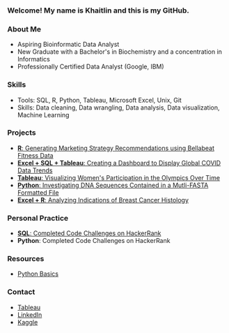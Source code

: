 ### Welcome! My name is Khaitlin and this is my GitHub.

### About Me
- Aspiring Bioinformatic Data Analyst
- New Graduate with a Bachelor's in Biochemistry and a concentration in Informatics
- Professionally Certified Data Analyst (Google, IBM)

### Skills
- Tools: SQL, R, Python, Tableau, Microsoft Excel, Unix, Git
- Skills: Data cleaning, Data wrangling, Data analysis, Data visualization, Machine Learning

### Projects
- [**R**: Generating Marketing Strategy Recommendations using Bellabeat Fitness Data](https://www.kaggle.com/code/khaitlinbernaldez/bellabeat-fitness-case-study?scriptVersionId=92026763)
- [**Excel + SQL + Tableau**: Creating a Dashboard to Display Global COVID Data Trends](https://github.com/khaitmb/Global-Covid-Data)
- [**Tableau**: Visualizing Women's Participation in the Olympics Over Time](https://public.tableau.com/app/profile/khaitlin.bernaldez/viz/WomenintheOlympics_16467230855410/Dashboard12)
- [**Python**: Investigating DNA Sequences Contained in a Mutli-FASTA Formatted File](https://github.com/khaitmb/Python-for-Genomic-Data-Science/blob/main/README.md)
- [**Excel + R**: Analyzing Indications of Breast Cancer Histology](https://www.kaggle.com/code/khaitlinbernaldez/eda-breast-cancer-histology?scriptVersionId=98209681)

### Personal Practice
- [**SQL**: Completed Code Challenges on HackerRank](https://github.com/khaitmb/HackerRank_Solutions)
- **Python**: Completed Code Challenges on HackerRank

### Resources
- [Python Basics](https://github.com/khaitmb/Python-Cheat-Sheet)

### Contact
- [Tableau](https://public.tableau.com/app/profile/khaitlin.bernaldez#!/?newProfile=&activeTab=0)
- [LinkedIn](https://www.linkedin.com/in/khaitlin-bernaldez-9571261b0)
- [Kaggle](https://www.kaggle.com/khaitlinbernaldez)


<!---
khaitmb/khaitmb is a ✨ special ✨ repository because its `README.md` (this file) appears on your GitHub profile.
You can click the Preview link to take a look at your changes.
--->
